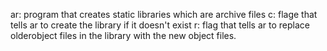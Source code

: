 ar: program that creates static libraries which are archive files
c: flage that tells ar to create the library if it doesn't exist
r: flag that tells ar to replace olderobject files in the library with the new object files.
